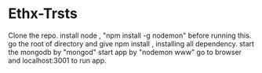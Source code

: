 # Ethx-Trsts
Clone the repo.
install node , "npm install -g nodemon" before running this.
go the root of directory and give npm install , installing all dependency.
start the mongodb by "mongod"
start app by "nodemon www"
go to browser and localhost:3001 to run app.

